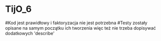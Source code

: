 # TijO_6

#Kod jest prawidłowy i faktoryzacja nie jest potrzebna
#Testy zostały opisane na samym początku ich tworzenia więc też nie  trzeba dopisywać dodatkowych 'describe'